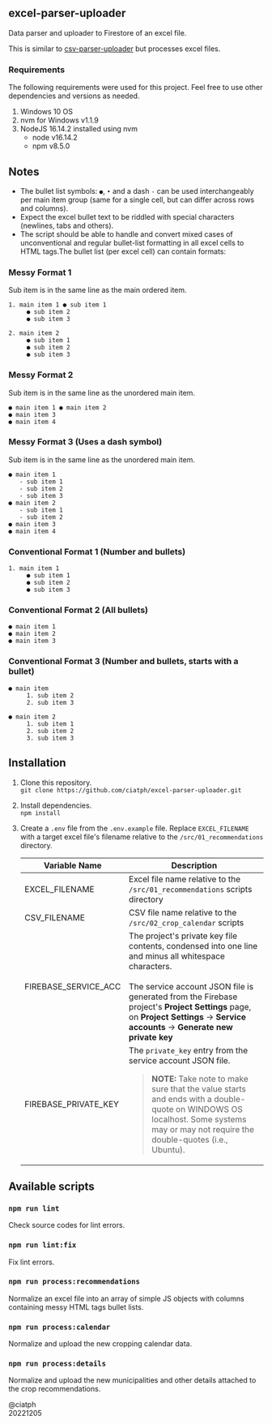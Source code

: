 ## excel-parser-uploader

Data parser and uploader to Firestore of an excel file.

This is similar to [csv-parser-uploader](https://github.com/ciatph/csv-parser-uploader) but processes excel files.

### Requirements

The following requirements were used for this project. Feel free to use other dependencies and versions as needed.

1. Windows 10 OS
2. nvm for Windows v1.1.9
3. NodeJS 16.14.2 installed using nvm
   - node v16.14.2
   - npm v8.5.0

## Notes

- The bullet list symbols: `●`, `•` and a dash `-` can be used interchangeably per main item group (same for a single cell, but can differ across rows and columns).
- Expect the excel bullet text to be riddled with special characters (newlines, tabs and others).
- The script should be able to handle and convert mixed cases of unconventional and regular bullet-list formatting in all excel cells to HTML tags.The bullet list (per excel cell) can contain formats:

### Messy Format 1

Sub item is in the same line as the main ordered item.

```
1. main item 1 ● sub item 1
     ● sub item 2
     ● sub item 3

2. main item 2
     ● sub item 1
     ● sub item 2
     ● sub item 3
```

### Messy Format 2

Sub item is in the same line as the unordered main item.

```
● main item 1 ● main item 2
● main item 3
● main item 4
```

### Messy Format 3 (Uses a dash symbol)

Sub item is in the same line as the unordered main item.

```
● main item 1
   - sub item 1
   - sub item 2
   - sub item 3
● main item 2
   - sub item 1
   - sub item 2
● main item 3
● main item 4
```

### Conventional Format 1 (Number and bullets)

```
1. main item 1
     ● sub item 1
     ● sub item 2
     ● sub item 3
```

### Conventional Format 2 (All bullets)

```
● main item 1
● main item 2
● main item 3
```

### Conventional Format 3 (Number and bullets, starts with a bullet)

```
● main item
     1. sub item 2
     2. sub item 3

● main item 2
     1. sub item 1
     2. sub item 2
     3. sub item 3
```


## Installation

1. Clone this repository.<br>
`git clone https://github.com/ciatph/excel-parser-uploader.git`

2. Install dependencies.<br>
`npm install`

3. Create a `.env` file from the `.env.example` file. Replace `EXCEL_FILENAME` with a target excel file's filename relative to the `/src/01_recommendations` directory.

   | Variable Name        | Description                                                                                                                                                                                                                                                                                    |
   | -------------------- | ---------------------------------------------------------------------------------------------------------------------------------------------------------------------------------------------------------------------------------------------------------------------------------------------- |
   | EXCEL_FILENAME       | Excel file name relative to the `/src/01_recommendations` scripts  directory                                                                                                                                                                                                                   |
   | CSV_FILENAME         | CSV file name relative to the `/src/02_crop_calendar` scripts                                                                                                                                                                                                                                  |
   | FIREBASE_SERVICE_ACC | The project's private key file contents, condensed into one line and minus all whitespace characters.<br><br>The service account JSON file is generated from the Firebase project's **Project Settings** page, on **Project Settings** -> **Service accounts** -> **Generate new private key** |
   | FIREBASE_PRIVATE_KEY | The `private_key` entry from the service account JSON file.<br> <blockquote>**NOTE:** Take note to make sure that the value starts and ends with a double-quote on WINDOWS OS localhost. Some systems may or may not require the double-quotes (i.e., Ubuntu).</blockquote>                    |

## Available scripts

### `npm run lint`

Check source codes for lint errors.

### `npm run lint:fix`

Fix lint errors.

### `npm run process:recommendations`

Normalize an  excel file into an array of simple JS objects with columns containing messy HTML tags bullet lists.

### `npm run process:calendar`

Normalize and upload the new cropping calendar data.

### `npm run process:details`

Normalize and upload the new municipalities and other details attached to the crop recommendations.

@ciatph<br>
20221205
